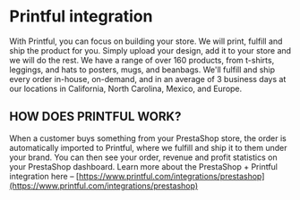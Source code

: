 # Printful integration

With Printful, you can focus on building your store. We will print, fulfill and ship the product for you. Simply upload your design, add it to your store and we will do the rest.
We have a range of over 160 products, from t-shirts, leggings, and hats to posters, mugs, and beanbags. We'll fulfill and ship every order in-house, on-demand, and in an average of 3 business days at our locations in California, North Carolina, Mexico, and Europe.

## HOW DOES PRINTFUL WORK?
When a customer buys something from your PrestaShop store, the order is automatically imported to Printful, where we fulfill and ship it to them under your brand. You can then see your order, revenue and profit statistics on your PrestaShop dashboard.
Learn more about the PrestaShop + Printful integration here – [https://www.printful.com/integrations/prestashop](https://www.printful.com/integrations/prestashop)
